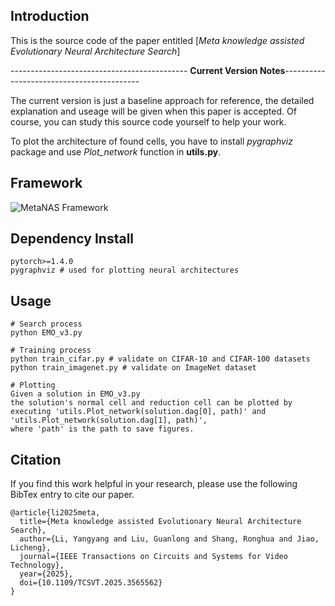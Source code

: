 ## Introduction
This is the source code of the paper entitled [*Meta knowledge assisted Evolutionary Neural Architecture Search*]

-------------------------------------------- **Current Version Notes**------------------------------------------

The current version is just a baseline approach for reference, the detailed explanation and useage will be given when this paper is accepted.
Of course, you can study this source code yourself to help your work.

To plot the architecture of found cells, you have to install *pygraphviz* package and use *Plot_network* function in **utils.py**. 


## Framework
![MetaNAS Framework](https://raw.githubusercontent.com/Cipher2k29/MetaNAS/blob/main/asset/1_framework.jpg)

## Dependency Install
```
pytorch>=1.4.0
pygraphviz # used for plotting neural architectures
```

## Usage
```
# Search process
python EMO_v3.py

# Training process
python train_cifar.py # validate on CIFAR-10 and CIFAR-100 datasets
python train_imagenet.py # validate on ImageNet dataset

# Plotting
Given a solution in EMO_v3.py
the solution's normal cell and reduction cell can be plotted by
executing 'utils.Plot_network(solution.dag[0], path)' and 'utils.Plot_network(solution.dag[1], path)',
where 'path' is the path to save figures.

```




## Citation
If you find this work helpful in your research, please use the following BibTex entry to cite our paper.
```
@article{li2025meta,
  title={Meta knowledge assisted Evolutionary Neural Architecture Search},
  author={Li, Yangyang and Liu, Guanlong and Shang, Ronghua and Jiao, Licheng},
  journal={IEEE Transactions on Circuits and Systems for Video Technology},
  year={2025},
  doi={10.1109/TCSVT.2025.3565562}
}
```
